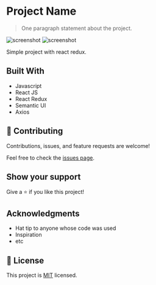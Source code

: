 # Project Name

> One paragraph statement about the project.

![screenshot](./ss1)
![screenshot](./ss2)

Simple project with react redux.

## Built With

- Javascript
- React JS
- React Redux
- Semantic UI
- Axios

<!-- ## Live Demo

[Live Demo Link](https://livedemo.com) -->

## 🤝 Contributing

Contributions, issues, and feature requests are welcome!

Feel free to check the [issues page](../../issues/).

## Show your support

Give a ⭐️ if you like this project!

## Acknowledgments

- Hat tip to anyone whose code was used
- Inspiration
- etc

## 📝 License

This project is [MIT](./MIT.md) licensed.
